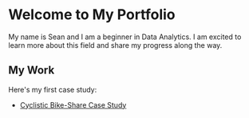 # Welcome to My Portfolio

My name is Sean and I am a beginner in Data Analytics. I am excited to learn more about this field and share my progress along the way. 

## My Work

Here's my first case study:

- [Cyclistic Bike-Share Case Study](cyclistic_bike_share.html)